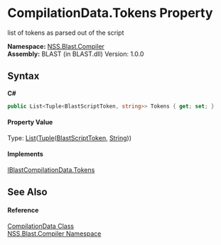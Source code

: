 # CompilationData.Tokens Property 
 

list of tokens as parsed out of the script

**Namespace:**&nbsp;<a href="N_NSS_Blast_Compiler">NSS.Blast.Compiler</a><br />**Assembly:**&nbsp;BLAST (in BLAST.dll) Version: 1.0.0

## Syntax

**C#**<br />
``` C#
public List<Tuple<BlastScriptToken, string>> Tokens { get; set; }
```


#### Property Value
Type: <a href="https://docs.microsoft.com/dotnet/api/system.collections.generic.list-1" target="_blank" rel="noopener noreferrer">List</a>(<a href="https://docs.microsoft.com/dotnet/api/system.tuple-2" target="_blank" rel="noopener noreferrer">Tuple</a>(<a href="T_NSS_Blast_BlastScriptToken">BlastScriptToken</a>, <a href="https://docs.microsoft.com/dotnet/api/system.string" target="_blank" rel="noopener noreferrer">String</a>))

#### Implements
<a href="P_NSS_Blast_Compiler_IBlastCompilationData_Tokens">IBlastCompilationData.Tokens</a><br />

## See Also


#### Reference
<a href="T_NSS_Blast_Compiler_CompilationData">CompilationData Class</a><br /><a href="N_NSS_Blast_Compiler">NSS.Blast.Compiler Namespace</a><br />